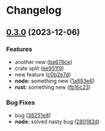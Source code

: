 # Changelog

## [0.3.0](https://github.com/gabrik/release-learning-2/compare/release-test-v0.2.23...release-test-v0.3.0) (2023-12-06)


### Features

* another new ([ba678ce](https://github.com/gabrik/release-learning-2/commit/ba678cea9804148f88261381c12e9563a17107e8))
* crate split ([ee951f9](https://github.com/gabrik/release-learning-2/commit/ee951f95a3229a584504922ad3b4ac0f2ef6b8d7))
* new feature ([c0b2e7d](https://github.com/gabrik/release-learning-2/commit/c0b2e7df780a4a40b765ad28662952b53782ae81))
* **node:** something new ([1a893e6](https://github.com/gabrik/release-learning-2/commit/1a893e691dc8c5671180dc895cb35275ea099993))
* **rust:** something new ([fb16c23](https://github.com/gabrik/release-learning-2/commit/fb16c23bcc9c226bef7c7b9668b153d55f2d79e8))


### Bug Fixes

* bug ([38251e8](https://github.com/gabrik/release-learning-2/commit/38251e842e4843b804c4798c9848c845f5bc8ba7))
* **node:** solved nasty bug ([280182d](https://github.com/gabrik/release-learning-2/commit/280182d7fda39b0e6677320cc1161ee1dedd39ad))
